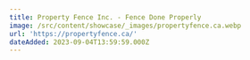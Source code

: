 ```yaml
---
title: Property Fence Inc. - Fence Done Properly
image: /src/content/showcase/_images/propertyfence.ca.webp
url: 'https://propertyfence.ca/'
dateAdded: 2023-09-04T13:59:59.000Z
---
```


